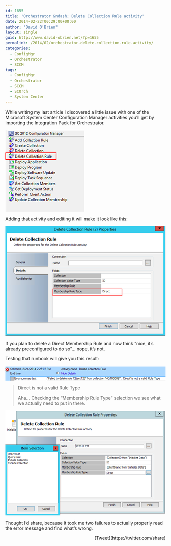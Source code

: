 ```yaml
---
id: 1655
title: 'Orchestrator &ndash; Delete Collection Rule activity'
date: 2014-02-22T00:29:00+00:00
author: "David O'Brien"
layout: single
guid: http://www.david-obrien.net/?p=1655
permalink: /2014/02/orchestrator-delete-collection-rule-activity/
categories:
  - ConfigMgr
  - Orchestrator
  - SCCM
tags:
  - ConfigMgr
  - Orchestrator
  - SCCM
  - SCOrch
  - System Center
---
```

<p class="">
  While writing my last article I discovered a little issue with one of the Microsoft System Center Configuration Manager activities you’ll get by importing the Integration Pack for Orchestrator.
</p>

[<img src="/media/2015/03/1426821342_thumb.png" align="middle" class="full aligncenter" title="" alt="" />](/media/2015/03/1426821342_full.png) 

<p class="">
</p>

[](http://www.david-obrien.net/wp-content/uploads/2014/02/image10.png) 

<p class="">
  Adding that activity and editing it will make it look like this:
</p>

[<img src="/media/2015/03/1426821385_thumb.png" align="middle" class="full aligncenter" title="" alt="" />](/media/2015/03/1426821385_full.png) 

<p class="">
</p>

[](http://www.david-obrien.net/wp-content/uploads/2014/02/image11.png) 

If you plan to delete a Direct Membership Rule and now think “nice, it’s already preconfigured to do so”… nope, it’s not.

<p class="">
  Testing that runbook will give you this result:
</p>

[<img src="/media/2015/03/1426821425_thumb.png" align="middle" class="full aligncenter" title="" alt="" />](/media/2015/03/1426821425_full.png) 

<p class="">
</p>

[](http://www.david-obrien.net/wp-content/uploads/2014/02/image12.png)
  


> Direct is not a valid Rule Type</p>
Aha… Checking the “Membership Rule Type” selection we see what we actually need to put in there.

[<img src="/media/2015/03/1426821467_thumb.png" align="middle" class="full aligncenter" title="" alt="" />](/media/2015/03/1426821467_full.png) 

<p class="">
</p>

[](http://www.david-obrien.net/wp-content/uploads/2014/02/image13.png) 

Thought I’d share, because it took me two failures to actually properly read the error message and find what’s wrong.

<div style="float: right; margin-left: 10px;">
  [Tweet](https://twitter.com/share)
</div>

